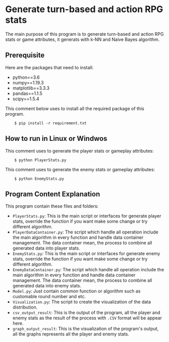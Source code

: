 # Generate turn-based and action RPG stats

The main purpose of this program is to generate turn-based and action RPG stats or game attributes, it generats with k-NN and Naive Bayes algorithm. 

## Prerequisite

Here are the packages that need to install:

+ python==3.6
+ numpy==1.19.3
+ matplotlib==3.3.3
+ pandas==1.1.5
+ scipy==1.5.4

This comment below uses to install all the required package of this program.

        $ pip install -r requirement.txt

## How to run in Linux or Windwos

This comment uses to generate the player stats or gameplay attributes:

        $ python PlayerStats.py

This comment uses to generate the enemy stats or gameplay attributes:

        $ python EnemyStats.py

## Program Content Explanation

This program contain these files and folders:

+ `PlayerStats.py`: This is the main script or interfaces for generate player stats, override the function if you want make some change or try different algorithm.
+ `PlayerDataContainer.py`: The script which handle all operation include the main algorithm in every function and handle data container management. The data container mean, the process to combine all generated data into player stats.
+ `EnemyStats.py`: This is the main script or interfaces for generate enemy stats, override the function if you want make some change or try different algorithm.
+ `EnemyDataContainer.py`: The script which handle all operation include the main algorithm in every function and handle data container management. The data container mean, the process to combine all generated data into enemy stats.
+ `Model.py`: Just contain common function or algorithm such as customable round number and etc.
+ `Visualization.py`: The script to create the visualization of the data distribution.
+ `csv_output_result`: This is the output of the program, all the player and enemy stats as the result of the process with `.CSV` format will be appear here.
+ `graph_output_result`: This is the visualization of the program's output, all the graphs represents all the player and enemy stats.
